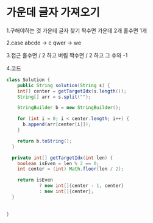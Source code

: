 # 가운데 글자 가져오기

1.구해야하는 것
가운데 글자 찾기
짝수면 가운데 2개
홀수면 1개


2.case
abcde -> c
qwer -> we


3.접근
홀수면 / 2 하고 버림
짝수면 / 2 하고  그 수와 -1


4.코드

```java
class Solution {
    public String solution(String s) {
    int[] center = getTargetIdx(s.length());
    String[] arr = s.split("");

    StringBuilder b = new StringBuilder();

    for (int i = 0; i < center.length; i++) {
      b.append(arr[center[i]]);
    }

    return b.toString();
  }

  private int[] getTargetIdx(int len) {
    boolean isEven = len % 2 == 0;
    int center = (int) Math.floor(len / 2);

    return isEven
            ? new int[]{center - 1, center}
            : new int[]{center};
  }
    
    
}
```

